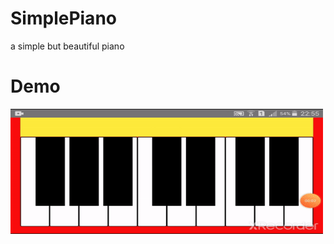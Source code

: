 # SimplePiano
a simple but beautiful piano

# Demo 

<img src="https://github.com/Avinash-dev-code/SimplePiano/blob/master/demo.gif" width=500 height=200/>
